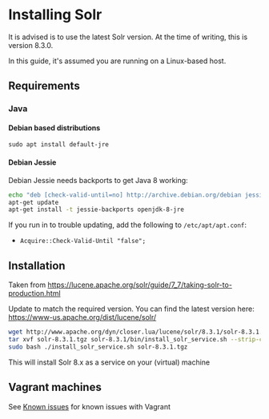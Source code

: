 # Installing Solr

It is advised is to use the latest Solr version. At the time of writing, this is version 8.3.0.

In this guide, it's assumed you are running on a Linux-based host.

## Requirements

### Java

#### Debian based distributions

`sudo apt install default-jre`

#### Debian Jessie

Debian Jessie needs backports to get Java 8 working:
```bash
echo "deb [check-valid-until=no] http://archive.debian.org/debian jessie-backports main" > /etc/apt/sources.list.d/jessie-backports.list
apt-get update
apt-get install -t jessie-backports openjdk-8-jre
```

If you run in to trouble updating, add the following to `/etc/apt/apt.conf`:
- `Acquire::Check-Valid-Until "false";`

## Installation

Taken from https://lucene.apache.org/solr/guide/7_7/taking-solr-to-production.html

Update to match the required version. You can find the latest version here: https://www-us.apache.org/dist/lucene/solr/
```bash
wget http://www.apache.org/dyn/closer.lua/lucene/solr/8.3.1/solr-8.3.1.tgz # find your local URL manually
tar xvf solr-8.3.1.tgz solr-8.3.1/bin/install_solr_service.sh --strip-components=2
sudo bash ./install_solr_service.sh solr-8.3.1.tgz
```

This will install Solr 8.x as a service on your (virtual) machine

## Vagrant machines

See [Known issues](13-Help/03-Known-issues.md) for known issues with Vagrant
